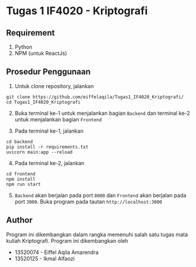 # Tugas 1 IF4020 - Kriptografi

## Requirement
1. Python
2. NPM (untuk ReactJs)

## Prosedur Penggunaan
1. Untuk clone repository, jalankan
```
git clone https://github.com/eiffelaqila/Tugas1_IF4020_Kriptografi/
cd Tugas1_IF4020_Kriptografi
```

2. Buka terminal ke-1 untuk menjalankan bagian `Backend` dan terminal ke-2 untuk menjalankan bagian `Frontend`

3. Pada terminal ke-1, jalankan
```
cd backend
pip install -r requirements.txt
uvicorn main:app --reload
```

4. Pada terminal ke-2, jalankan
```
cd frontend
npm install
npm run start
```

5. `Backend` akan berjalan pada port `8000` dan `Frontend` akan berjalan pada port `3000`. Buka program pada tautan `http://localhost:3000`

## Author
Program ini dikembangkan dalam rangka memenuhi salah satu tugas mata kuliah Kriptografi. Program ini dikembangkan oleh

* 13520074 - Eiffel Aqila Amarendra
* 13520125 - Ikmal Alfaozi
